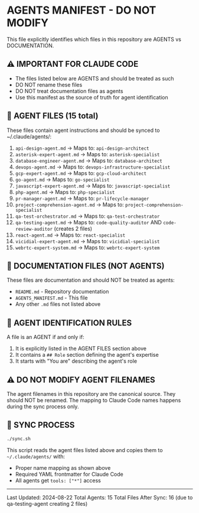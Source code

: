 # AGENTS MANIFEST - DO NOT MODIFY

This file explicitly identifies which files in this repository are AGENTS vs DOCUMENTATION.

## ⚠️ IMPORTANT FOR CLAUDE CODE
- The files listed below are AGENTS and should be treated as such
- DO NOT rename these files
- DO NOT treat documentation files as agents
- Use this manifest as the source of truth for agent identification

## 🤖 AGENT FILES (15 total)
These files contain agent instructions and should be synced to ~/.claude/agents/:

1. `api-design-agent.md` → Maps to: `api-design-architect`
2. `asterisk-expert-agent.md` → Maps to: `asterisk-specialist`
3. `database-engineer-agent.md` → Maps to: `database-architect`
4. `devops-agent.md` → Maps to: `devops-infrastructure-specialist`
5. `gcp-expert-agent.md` → Maps to: `gcp-cloud-architect`
6. `go-agent.md` → Maps to: `go-specialist`
7. `javascript-expert-agent.md` → Maps to: `javascript-specialist`
8. `php-agent.md` → Maps to: `php-specialist`
9. `pr-manager-agent.md` → Maps to: `pr-lifecycle-manager`
10. `project-comprehension-agent.md` → Maps to: `project-comprehension-specialist`
11. `qa-test-orchestrator.md` → Maps to: `qa-test-orchestrator`
12. `qa-testing-agent.md` → Maps to: `code-quality-auditor` AND `code-review-auditor` (creates 2 files)
13. `react-agent.md` → Maps to: `react-specialist`
14. `vicidial-expert-agent.md` → Maps to: `vicidial-specialist`
15. `webrtc-expert-system.md` → Maps to: `webrtc-expert-system`

## 📄 DOCUMENTATION FILES (NOT AGENTS)
These files are documentation and should NOT be treated as agents:

- `README.md` - Repository documentation
- `AGENTS_MANIFEST.md` - This file
- Any other `.md` files not listed above

## 🎯 AGENT IDENTIFICATION RULES

A file is an AGENT if and only if:
1. It is explicitly listed in the AGENT FILES section above
2. It contains a `## Role` section defining the agent's expertise
3. It starts with "You are" describing the agent's role

## ⚠️ DO NOT MODIFY AGENT FILENAMES
The agent filenames in this repository are the canonical source. They should NOT be renamed.
The mapping to Claude Code names happens during the sync process only.

## 🔧 SYNC PROCESS
```bash
./sync.sh
```
This script reads the agent files listed above and copies them to `~/.claude/agents/` with:
- Proper name mapping as shown above
- Required YAML frontmatter for Claude Code
- All agents get `tools: ["*"]` access

---
Last Updated: 2024-08-22
Total Agents: 15
Total Files After Sync: 16 (due to qa-testing-agent creating 2 files)
